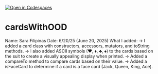 [![Open in Codespaces](https://classroom.github.com/assets/launch-codespace-2972f46106e565e64193e422d61a12cf1da4916b45550586e14ef0a7c637dd04.svg)](https://classroom.github.com/open-in-codespaces?assignment_repo_id=19825562)
# cardsWithOOD
Name: Sara Filipinas
Date: 6/20/25 (June 20, 2025)
What I added: 
-> I added a card class with constructors, accessors, mutators, and toString methods. 
-> I also added ASCII symbols (♥, ♦, ♣, ♠) to the cards based on the suit to create a visually appealing display when printed.
-> Added a compareTo method to compare cards based on their value.
-> Added a isFaceCard to determine if a card is a face card (Jack, Queen, King, Ace).
